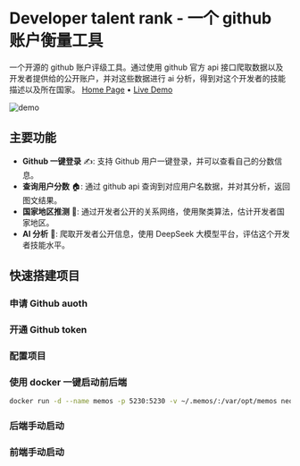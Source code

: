 # Developer talent rank - 一个 github 账户衡量工具

一个开源的 github 账户评级工具。通过使用 github 官方 api 接口爬取数据以及开发者提供给的公开账户，并对这些数据进行 ai 分析，得到对这个开发者的技能描述以及所在国家。
<a href="https://www.usememos.com">Home Page</a> •
<a href="https://demo.usememos.com/">Live Demo</a>

![demo](https://www.usememos.com/demo.png)

## 主要功能

- **Github 一键登录** ✍️: 支持 Github 用户一键登录，并可以查看自己的分数信息。
- **查询用户分数** 🏠: 通过 github api 查询到对应用户名数据，并对其分析，返回图文结果。
- **国家地区推测** 🤲: 通过开发者公开的关系网络，使用聚类算法，估计开发者国家地区。
- **AI 分析** 🧩: 爬取开发者公开信息，使用 DeepSeek 大模型平台，评估这个开发者技能水平。

## 快速搭建项目

### 申请 Github auoth

### 开通 Github token

### 配置项目

### 使用 docker 一键启动前后端

```bash
docker run -d --name memos -p 5230:5230 -v ~/.memos/:/var/opt/memos neosmemo/memos:stable
```

### 后端手动启动

### 前端手动启动
